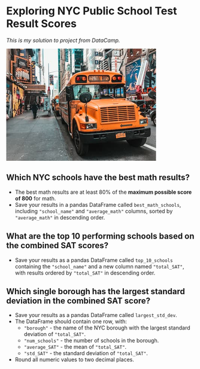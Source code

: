 # Exploring NYC Public School Test Result Scores
*This is my solution to project from DataCamp.* 

![Bus image](https://github.com/jwiekiera/DataCamp/blob/main/SchoolsNYC/schoolbus.jpg)

## Which NYC schools have the best math results?

* The best math results are at least 80% of the **maximum possible score of 800** for math.
* Save your results in a pandas DataFrame called `best_math_schools`, including `"school_name"` and `"average_math"` columns, sorted by `"average_math"` in descending order.

## What are the top 10 performing schools based on the combined SAT scores?

* Save your results as a pandas DataFrame called `top_10_schools` containing the `"school_name"` and a new column named `"total_SAT"`, with results ordered by `"total_SAT"` in descending order.

## Which single borough has the largest standard deviation in the combined SAT score?

* Save your results as a pandas DataFrame called `largest_std_dev`.
* The DataFrame should contain one row, with:
    - `"borough"` - the name of the NYC borough with the largest standard deviation of `"total_SAT"`.
    - `"num_schools"` - the number of schools in the borough.
    - `"average_SAT"` - the mean of `"total_SAT"`.
    - `"std_SAT"` - the standard deviation of `"total_SAT"`.
* Round all numeric values to two decimal places.

